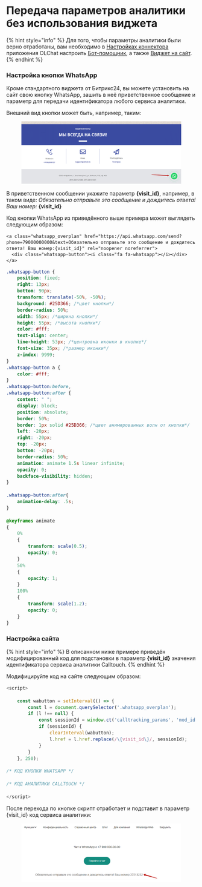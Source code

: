 # Передача параметров аналитики без использования виджета

{% hint style="info" %}
Для того, чтобы параметры аналитики были верно отработаны, вам необходимо в [Настройках коннектора](https://docs.olchat.io/ustanovka-i-nastroika/interfeisy-prilozheniya/opisanie-nastroek-konnektora) приложения OLChat настроить [Бот-помощник](https://docs.olchat.io/bot-pomoshnik), а также [Виджет на сайт](https://docs.olchat.io/vidzhet-dlya-saita).
{% endhint %}

### Настройка кнопки WhatsApp

Кроме стандартного виджета от Битрикс24, вы можете установить на сайт свою кнопку WhatsApp, зашить в неё приветственное сообщение и параметр для передачи идентификатора любого сервиса аналитики.&#x20;

Внешний вид кнопки может быть, например, таким:

<figure><img src="../../.gitbook/assets/image (1112).png" alt=""><figcaption></figcaption></figure>

В приветственном сообщении укажите параметр **{visit\_id}**, например, в таком виде: _Обязательно отправьте это сообщение и дождитесь ответа! Ваш номер:_ **{visit\_id}**

Код кнопки WhatsApp из приведённого выше примера может выглядеть следующим образом:

```markup
<a class="whatsapp_overplan" href="https://api.whatsapp.com/send?phone=79000000000&text=Обязательно отправьте это сообщение и дождитесь ответа! Ваш номер:{visit_id}" rel="noopener noreferrer">
  <div class="whatsapp-button"><i class="fa fa-whatsapp"></i></div>
</a>
```

```css
.whatsapp-button {
    position: fixed;
    right: 13px;
    bottom: 90px;
    transform: translate(-50%, -50%);
    background: #25D366; /*цвет кнопки*/
    border-radius: 50%;
    width: 55px; /*ширина кнопки*/
    height: 55px; /*высота кнопки*/
    color: #fff;
    text-align: center;
    line-height: 53px; /*центровка иконки в кнопке*/
    font-size: 35px; /*размер иконки*/
    z-index: 9999;
}
.whatsapp-button a {
    color: #fff;
}
.whatsapp-button:before,
.whatsapp-button:after {
    content: " ";
    display: block;
    position: absolute;
    border: 50%;
    border: 1px solid #25D366; /*цвет анимированных волн от кнопки*/
    left: -20px;
    right: -20px;
    top: -20px;
    bottom: -20px;
    border-radius: 50%;
    animation: animate 1.5s linear infinite;
    opacity: 0;
    backface-visibility: hidden; 
}
 
.whatsapp-button:after{
    animation-delay: .5s;
}
 
@keyframes animate
{
    0%
    {
        transform: scale(0.5);
        opacity: 0;
    }
    50%
    {
        opacity: 1;
    }
    100%
    {
        transform: scale(1.2);
        opacity: 0;
    }
}
```

### Настройка сайта

{% hint style="info" %}
В описанном ниже примере приведён модифицированный код для подстановки в параметр **{visit\_id}** значения идентификатора сервиса аналитики Calltouch.
{% endhint %}

Модифицируйте код на сайте следующим образом:

```javascript
<script>

	const wabutton = setInterval(() => {
        const l = document.querySelector('.whatsapp_overplan');
        if (l !== null) {
            const sessionId = window.ct('calltracking_params', 'mod_id')[0].sessionId;
            if (sessionId) {
                clearInterval(wabutton);
                l.href = l.href.replace(/\{visit_id\}/, sessionId);
            }
        }
    }, 250);

/* КОД КНОПКИ WHATSAPP */

/* КОД АНАЛИТИКИ CALLTOUCH */

</script>
```

После перехода по кнопке скрипт отработает и подставит в параметр {visit\_id} код сервиса аналитики:

<figure><img src="../../.gitbook/assets/image (1116).png" alt=""><figcaption></figcaption></figure>
